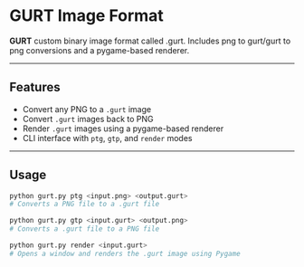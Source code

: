 # GURT Image Format

**GURT** custom binary image format called .gurt. Includes png to gurt/gurt to png conversions and a pygame-based renderer.

---

## Features

- Convert any PNG to a `.gurt` image
- Convert `.gurt` images back to PNG
- Render `.gurt` images using a pygame-based renderer
- CLI interface with `ptg`, `gtp`, and `render` modes

---

## Usage

```bash
python gurt.py ptg <input.png> <output.gurt>
# Converts a PNG file to a .gurt file

python gurt.py gtp <input.gurt> <output.png>
# Converts a .gurt file to a PNG file

python gurt.py render <input.gurt>
# Opens a window and renders the .gurt image using Pygame
